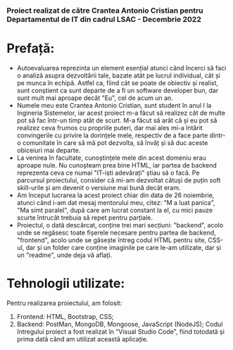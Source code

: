 ### Proiect realizat de către Crantea Antonio Cristian pentru Departamentul de IT din cadrul LSAC - Decembrie 2022

# Prefață:
- Autoevaluarea reprezinta un element esențial atunci când încerci să faci o analiză asupra dezvoltării tale, bazate atât pe lucrul individual, cât și pe munca în echipă. Astfel ca, fiind cât se poate de obiectiv și realist, sunt conștient ca sunt departe de a fi un software developer bun, dar sunt mult mai aproape decât "Eu", cel de acum un an.
- Numele meu este Crantea Antonio Cristian, sunt student în anul I la Ingineria Sistemelor, iar acest proiect m-a făcut să realizez cât de multe pot să fac într-un timp atât de scurt. M-a făcut să arăt că și eu pot să realizez ceva frumos cu propriile puteri, dar mai ales mi-a întărit convingerile cu privire la dorințele mele, respectiv de a face parte dintr-o comunitate în care să mă pot dezvolta, să învăț și să duc aceste obiceiuri mai departe.
- La venirea în facultate, cunoștințele mele din acest domeniu erau aproape nule. Nu cunoșteam prea bine HTML, iar partea de backend reprezenta ceva ce numai "IT-iști adevărați" știau să o facă. Pe parcursul proiectului, consider că mi-am dezvoltat câtuși de puțin soft skill-urile și am devenit o versiune mai bună decât eram.
- Am început lucrarea la acest proiect chiar din data de 26 noiembrie, atunci când i-am dat mesaj mentorului meu, citez: "M a luat panica", "Ma simt paralel", după care am lucrat constant la el, cu mici pauze scurte întrucât trebuia să repet pentru parțiale.
- Proiectul, o dată descărcat, conține trei mari secțiuni: "backend", acolo unde se regăsesc toate fișerele necesare pentru partea de backend, "frontend", acolo unde se găsește întreg codul HTML pentru site, CSS-ul, dar și un folder care conține imaginile pe care le-am utilizate, dar și un "readme", unde deja vă aflați.
    
# Tehnologii utilizate:

Pentru realizarea proiectului, am folosit:
1. Frontend: HTML, Bootstrap, CSS;
2. Backend: PostMan, MongoDB, Mongoose, JavaScript (NodeJS);
Codul întregului proiect a fost realizat în "Visual Studio Code", fiind totodată și prima dată când am utilizat această aplicație.
